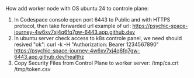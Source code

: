 How add worker node with OS ubuntu 24 to controle plane:

1. In Codespace console open port 6443 to Public and with HTTPS protocol, then take forwarded url
example of url: https://psychic-space-journey-4w6xv7xj4q6fq7gw-6443.app.github.dev
2. In ubuntu server check access to k8s controle panel, we need should resived "ok":
curl -k -H "Authorization: Bearer 1234567890"  https://psychic-space-journey-4w6xv7xj4q6fq7gw-6443.app.github.dev/healthz
3. Copy Security Files from Control Plane to worker server:
/tmp/ca.crt
/tmp/token.csv

